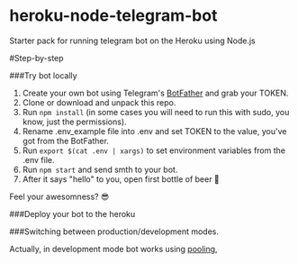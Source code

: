 # heroku-node-telegram-bot
Starter pack for running telegram bot on the Heroku using Node.js

#Step-by-step

###Try bot locally

1. Create your own bot using Telegram's [BotFather](https://core.telegram.org/bots#3-how-do-i-create-a-bot) and grab your TOKEN.
2. Clone or download and unpack this repo.
3. Run `npm install` (in some cases you will need to run this with sudo, you know, just the permissions).
4. Rename .env_example file into .env and set TOKEN to the value, you've got from the BotFather.
5. Run `export $(cat .env | xargs)` to set environment variables from the .env file.
6. Run `npm start` and send smth to your bot.
6. After it says "hello" to you, open first bottle of beer :beer:

Feel your awesomness? :sunglasses:

###Deploy your bot to the heroku

###Switching between production/development modes.

Actually, in development mode bot works using [pooling](), 
